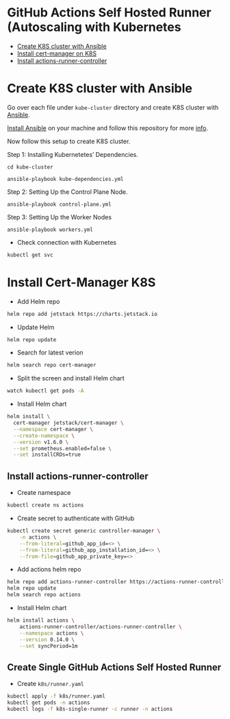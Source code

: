# GitHub Actions Self Hosted Runner (Autoscaling with Kubernetes

* [Create K8S cluster with Ansible](#create-k8s-cluster-with-ansible)
* [Install cert-manager on K8S](#install-cert-manager-on-k8s)
* [Install actions-runner-controller](#install-actions-runner-controller)

# Create K8S cluster with Ansible

Go over each file under ``kube-cluster`` directory and create K8S cluster with [Ansible](https://www.digitalocean.com/community/tutorials/how-to-create-a-kubernetes-cluster-using-kubeadm-on-ubuntu-20-04).


[Install Ansible](https://github.com/hackcoderr/ansible-setup) on your machine and follow this repository for more [info](https://github.com/hackcoderr/ansible-setup). 

Now follow this setup to create K8S cluster.


Step 1: Installing Kubernetetes’ Dependencies.

```
cd kube-cluster

ansible-playbook kube-dependencies.yml
```
Step 2: Setting Up the Control Plane Node.

```
ansible-playbook control-plane.yml
```
Step 3: Setting Up the Worker Nodes

```
ansible-playbook workers.yml
```

- Check connection with Kubernetes
```bash
kubectl get svc
```
# Install Cert-Manager K8S

- Add Helm repo
```bash
helm repo add jetstack https://charts.jetstack.io
```

- Update Helm
```bash
helm repo update
```

- Search for latest verion
```bash
helm search repo cert-manager
```

- Split the screen and install Helm chart
```bash
watch kubectl get pods -A
```

- Install Helm chart
```bash
helm install \
  cert-manager jetstack/cert-manager \
  --namespace cert-manager \
  --create-namespace \
  --version v1.6.0 \
  --set prometheus.enabled=false \
  --set installCRDs=true
```

## Install actions-runner-controller


- Create namespace
```bash
kubectl create ns actions
```

- Create secret to authenticate with GitHub
```bash
kubectl create secret generic controller-manager \
    -n actions \
    --from-literal=github_app_id=<> \
    --from-literal=github_app_installation_id=<> \
    --from-file=github_app_private_key=<>
```

- Add actions  helm repo
```bash
helm repo add actions-runner-controller https://actions-runner-controller.github.io/actions-runner-controller
helm repo update
helm search repo actions
```

- Install Helm chart
```bash
helm install actions \
    actions-runner-controller/actions-runner-controller \
    --namespace actions \
    --version 0.14.0 \
    --set syncPeriod=1m
```

## Create Single GitHub Actions Self Hosted Runner 

- Create `k8s/runner.yaml`
```bash
kubectl apply -f k8s/runner.yaml
kubectl get pods -n actions
kubectl logs -f k8s-single-runner -c runner -n actions
```

